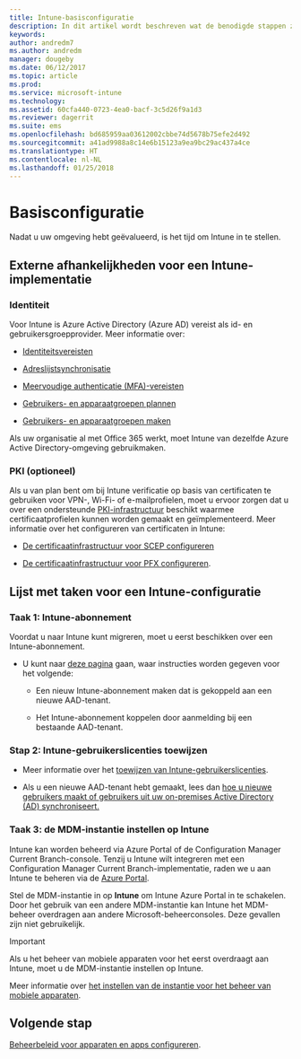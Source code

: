 ```yaml
---
title: Intune-basisconfiguratie
description: In dit artikel wordt beschreven wat de benodigde stappen zijn voor het instellen van Microsoft Intune.
keywords: 
author: andredm7
ms.author: andredm
manager: dougeby
ms.date: 06/12/2017
ms.topic: article
ms.prod: 
ms.service: microsoft-intune
ms.technology: 
ms.assetid: 60cfa440-0723-4ea0-bacf-3c5d26f9a1d3
ms.reviewer: dagerrit
ms.suite: ems
ms.openlocfilehash: bd685959aa03612002cbbe74d5678b75efe2d492
ms.sourcegitcommit: a41ad9988a8c14e6b15123a9ea9bc29ac437a4ce
ms.translationtype: HT
ms.contentlocale: nl-NL
ms.lasthandoff: 01/25/2018
---
```

# <a name="basic-setup"></a>Basisconfiguratie

Nadat u uw omgeving hebt geëvalueerd, is het tijd om Intune in te stellen.

## <a name="external-dependencies-for-an-intune-deployment"></a>Externe afhankelijkheden voor een Intune-implementatie

### <a name="identity"></a>Identiteit

Voor Intune is Azure Active Directory (Azure AD) vereist als id- en gebruikersgroepprovider. Meer informatie over:

-  [Identiteitsvereisten](https://docs.microsoft.com/active-directory/active-directory-hybrid-identity-design-considerations-overview#design-considerations-overview)

-   [Adreslijstsynchronisatie](https://docs.microsoft.com/active-directory/active-directory-hybrid-identity-design-considerations-directory-sync-requirements)

-   [Meervoudige authenticatie (MFA)-vereisten](https://docs.microsoft.com/active-directory/active-directory-hybrid-identity-design-considerations-multifactor-auth-requirements)

-   [Gebruikers- en apparaatgroepen plannen](users-add.md)

-   [Gebruikers- en apparaatgroepen maken](groups-get-started.md)

Als uw organisatie al met Office 365 werkt, moet Intune van dezelfde Azure Active Directory-omgeving gebruikmaken.

### <a name="pki-optional"></a>PKI (optioneel)

Als u van plan bent om bij Intune verificatie op basis van certificaten te gebruiken voor VPN-, Wi-Fi- of e-mailprofielen, moet u ervoor zorgen dat u over een ondersteunde [PKI-infrastructuur](certificates-configure.md) beschikt waarmee certificaatprofielen kunnen worden gemaakt en geïmplementeerd. Meer informatie over het configureren van certificaten in Intune:

-   [De certificaatinfrastructuur voor SCEP configureren](/intune/certificates-scep-configure)

-   [De certificaatinfrastructuur voor PFX configureren](/intune/certficates-pfx-configure).


## <a name="task-list-for-an-intune-setup"></a>Lijst met taken voor een Intune-configuratie

### <a name="task-1-intune-subscription"></a>Taak 1: Intune-abonnement

Voordat u naar Intune kunt migreren, moet u eerst beschikken over een Intune-abonnement.

-   U kunt naar [deze pagina](https://portal.office.com/Signup/Signup.aspx?OfferId=40BE278A-DFD1-470a-9EF7-9F2596EA7FF9&dl=INTUNE_A&ali=1#0) gaan, waar instructies worden gegeven voor het volgende:

    -   Een nieuw Intune-abonnement maken dat is gekoppeld aan een nieuwe AAD-tenant.

    -   Het Intune-abonnement koppelen door aanmelding bij een bestaande AAD-tenant.

### <a name="task-2-assign-intune-user-licenses"></a>Stap 2: Intune-gebruikerslicenties toewijzen

-   Meer informatie over het [toewijzen van Intune-gebruikerslicenties](licenses-assign.md).

-   Als u een nieuwe AAD-tenant hebt gemaakt, lees dan [hoe u nieuwe gebruikers maakt of gebruikers uit uw on-premises Active Directory (AD) synchroniseert.](https://docs.microsoft.com/azure/active-directory/connect/active-directory-aadconnect)

### <a name="task-3-set-your-mdm-authority-to-intune"></a>Taak 3: de MDM-instantie instellen op Intune

Intune kan worden beheerd via Azure Portal of de Configuration Manager Current Branch-console. Tenzij u Intune wilt integreren met een Configuration Manager Current Branch-implementatie, raden we u aan Intune te beheren via de [Azure Portal](https://portal.azure.com).

Stel de MDM-instantie in op **Intune** om Intune Azure Portal in te schakelen. Door het gebruik van een andere MDM-instantie kan Intune het MDM-beheer overdragen aan andere Microsoft-beheerconsoles. Deze gevallen zijn niet gebruikelijk.

> [!IMPORTANT]
> Als u het beheer van mobiele apparaten voor het eerst overdraagt aan Intune, moet u de MDM-instantie instellen op Intune.

Meer informatie over [het instellen van de instantie voor het beheer van mobiele apparaten](mdm-authority-set.md).

## <a name="next-step"></a>Volgende stap

[Beheerbeleid voor apparaten en apps configureren](migration-guide-configure-policies.md).
